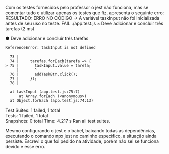 Com os testes fornecidos pelo professor o jest não funciona, mas se comentar tudo e utilizar apenas os testes que fiz, apresenta o seguinte erro:
RESULTADO: ERRO NO CÓDIGO ->  A variável taskInput não foi inicializada antes de seu uso no teste.
FAIL  ./app.test.js
  × Deve adicionar e concluir três tarefas (2 ms)

  ● Deve adicionar e concluir três tarefas

    ReferenceError: taskInput is not defined

      73 |
      74 |     tarefas.forEach(tarefa => {
    > 75 |       taskInput.value = tarefa;
         |       ^
      76 |       addTaskBtn.click();
      77 |     });
      78 |

      at taskInput (app.test.js:75:7)
          at Array.forEach (<anonymous>)
      at Object.forEach (app.test.js:74:13)

Test Suites: 1 failed, 1 total                                                                                                                                                               
Tests:       1 failed, 1 total                                                                                                                                                               
Snapshots:   0 total
Time:        4.217 s
Ran all test suites.

Mesmo configurando o jest e o babel, baixando todas as dependências, executando o comando npx jest no caminho específico, a situação ainda persiste.
Escrevi o que foi pedido na atividade, porém não sei se funciona devido e esse erro.


